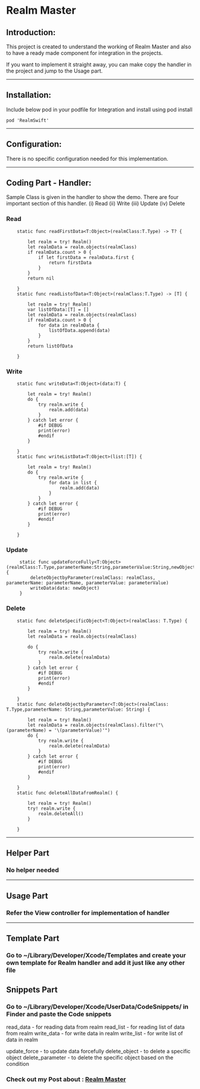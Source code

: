 # Realm Master

## Introduction:

This project is created to understand the working of Realm Master and also to have a ready made component for integration in the projects. 

If you want to implement it straight away, you can make copy the handler in the project and jump to the Usage part.

---------------------------------------------------------------------------------------------------

## Installation:

Include below pod in your podfile for Integration and install using pod install

```
pod 'RealmSwift'
```


----------------------------------------------------------------------------------------------------

## Configuration:

There is no specific configuration needed for this implementation.

----------------------------------------------------------------------------------------------------

## Coding Part - Handler:

Sample Class is given in the handler to show the demo. There are four important section of this handler. (i) Read (ii) Write (iii) Update (iv) Delete

### Read

```
    static func readFirstData<T:Object>(realmClass:T.Type) -> T? {
         
        let realm = try! Realm()
        let realmData = realm.objects(realmClass)
        if realmData.count > 0 {
            if let firstData = realmData.first {
                return firstData
            }
        }
        return nil
        
    }
    static func readListofData<T:Object>(realmClass:T.Type) -> [T] {
         
        let realm = try! Realm()
        var listOfData:[T] = []
        let realmData = realm.objects(realmClass)
        if realmData.count > 0 {
            for data in realmData {
                listOfData.append(data)
            }
        }
        return listOfData
        
    }
```

### Write

```
    static func writeData<T:Object>(data:T) {
         
        let realm = try! Realm()
        do {
            try realm.write {
                realm.add(data)
            }
        } catch let error {
            #if DEBUG
            print(error)
            #endif
        }
        
    }
    static func writeListData<T:Object>(list:[T]) {
         
        let realm = try! Realm()
        do {
            try realm.write {
                for data in list {
                    realm.add(data)
                }
            }
        } catch let error {
            #if DEBUG
            print(error)
            #endif
        }
        
    }
```


### Update

```
     static func updateForceFully<T:Object>(realmClass:T.Type,parameterName:String,parameterValue:String,newObject:T) {
         deleteObjectbyParameter(realmClass: realmClass, parameterName: parameterName, parameterValue: parameterValue)
         writeData(data: newObject)
     }
```

### Delete

```
    static func deleteSpecificObject<T:Object>(realmClass: T.Type) {
        
        let realm = try! Realm()
        let realmData = realm.objects(realmClass)
        
        do {
            try realm.write {
                realm.delete(realmData)
            }
        } catch let error {
            #if DEBUG
            print(error)
            #endif
        }
        
    }
    static func deleteObjectbyParameter<T:Object>(realmClass: T.Type,parameterName: String,parameterValue: String) {
        
        let realm = try! Realm()
        let realmData = realm.objects(realmClass).filter("\(parameterName) = '\(parameterValue)'")
        do {
            try realm.write {
                realm.delete(realmData)
            }
        } catch let error {
            #if DEBUG
            print(error)
            #endif
        }
        
    }
    static func deleteAllDatafromRealm() {
        
        let realm = try! Realm()
        try! realm.write {
            realm.deleteAll()
        }
        
    }
```

----------------------------------------------------------------------------------------------------

## Helper Part

### No helper needed

----------------------------------------------------------------------------------------------------

## Usage Part

### Refer the View controller for implementation of handler

----------------------------------------------------------------------------------------------------

## Template Part

### Go to ~/Library/Developer/Xcode/Templates and create your own template for Realm handler and add it just like any other file

## Snippets Part

### Go to ~/Library/Developer/Xcode/UserData/CodeSnippets/ in Finder and paste the Code snippets 

read_data - for reading data from realm
read_list - for reading list of data from realm
write_data - for write data in realm
write_list - for write list of data in realm

update_force - to update data forcefully
delete_object - to delete a specific object
delete_parameter - to delete the specific object based on the condition


### Check out my Post about  : [Realm Master](https://vijaysn.com/2020/04/23/ios-av-player/)

